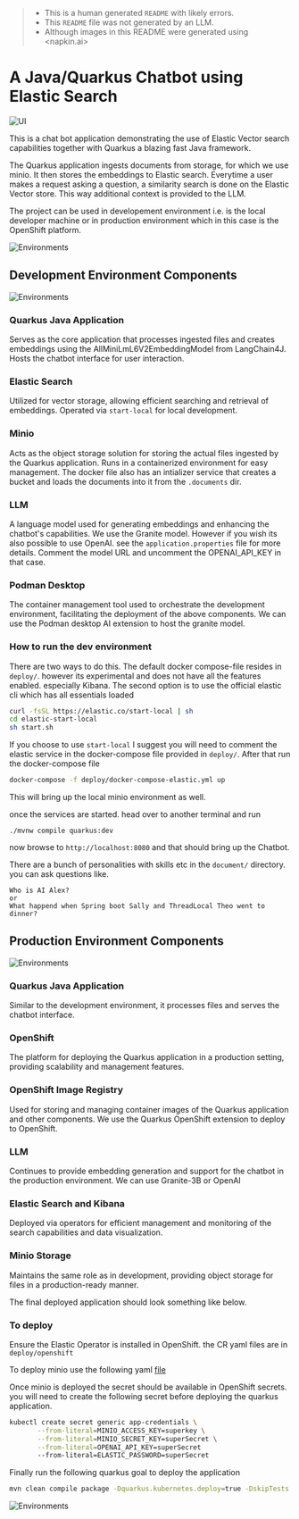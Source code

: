 
> - This is a human generated `README` with likely errors. 
> - This `README` file was not generated by an LLM. 
> - Although images in this README were generated using <napkin.ai> 

# A Java/Quarkus Chatbot using Elastic Search
![UI](./images/ui.jpeg)

This is a chat bot application demonstrating the use of Elastic Vector search capabilities together with Quarkus a blazing fast Java framework.

The Quarkus application ingests documents from storage, for which we use minio. It then stores the embeddings to Elastic search. Everytime a user makes a request asking a question, a similarity search is done on the Elastic Vector store. This way additional context is provided to the LLM. 

The project can be used in developement environment i.e. is the local developer machine or in production environment which in this case is the OpenShift platform.

![Environments](./images/env.svg)

## Development Environment Components

![Environments](./images/dev.svg)

### Quarkus Java Application
Serves as the core application that processes ingested files and creates embeddings using the AllMiniLmL6V2EmbeddingModel from LangChain4J. Hosts the chatbot interface for user interaction.

### Elastic Search
Utilized for vector storage, allowing efficient searching and retrieval of embeddings.
Operated via `start-local` for local development.


### Minio
Acts as the object storage solution for storing the actual files ingested by the Quarkus application. Runs in a containerized environment for easy management. The docker file also has an intializer service that creates a bucket and loads the documents into it from the `.documents` dir. 


### LLM
A language model used for generating embeddings and enhancing the chatbot's capabilities. We use the Granite model. However if you wish its also possible to use OpenAI. see the `application.properties` file for more details. Comment the model URL and uncomment the OPENAI_API_KEY in that case. 

### Podman Desktop
The container management tool used to orchestrate the development environment, facilitating the deployment of the above components. We can use the Podman desktop AI extension to host the granite model. 


### How to run the dev environment
There are two ways to do this. The default docker compose-file resides in `deploy/`. however its experimental and does not have all the features enabled. especially Kibana. The second option is to use the official elastic cli which has all essentials loaded 

```bash
curl -fsSL https://elastic.co/start-local | sh
cd elastic-start-local
sh start.sh
```

If you choose to use `start-local` I suggest you will need to comment the elastic service in the docker-compose file provided in `deploy/`. 
After that run the docker-compose file

```bash
docker-compose -f deploy/docker-compose-elastic.yml up
```

This will bring up the local minio environment as well. 

once the services are started. head over to another terminal and run
```shell script
./mvnw compile quarkus:dev
```

now browse to `http://localhost:8080` and that should bring up the Chatbot. 

There are a bunch of personalities with skills etc in the `document/` directory. you can ask questions like. 
```
Who is AI Alex? 
or 
What happend when Spring boot Sally and ThreadLocal Theo went to dinner?
``` 

## Production Environment Components

![Environments](./images/production.svg)


### Quarkus Java Application
Similar to the development environment, it processes files and serves the chatbot interface.


### OpenShift
The platform for deploying the Quarkus application in a production setting, providing scalability and management features.

### OpenShift Image Registry
Used for storing and managing container images of the Quarkus application and other components. We use the Quarkus OpenShift extension to deploy to OpenShift.


### LLM
Continues to provide embedding generation and support for the chatbot in the production environment. We can use Granite-3B or OpenAI


### Elastic Search and Kibana
Deployed via operators for efficient management and monitoring of the search capabilities and data visualization.

### Minio Storage
Maintains the same role as in development, providing object storage for files in a production-ready manner.

The final deployed application should look something like below.

### To deploy
Ensure the Elastic Operator is installed in OpenShift. the CR yaml files are in `deploy/openshift`

To deploy minio use the following yaml [file](https://github.com/sshaaf/basic-kserve-vllm/blob/main/setup/setup-s3.yaml)  


Once minio is deployed the secret should be available in OpenShift secrets. you will need to create the following secret before deploying the quarkus application. 
```bash
kubectl create secret generic app-credentials \
       --from-literal=MINIO_ACCESS_KEY=superkey \
       --from-literal=MINIO_SECRET_KEY=superSecret \
       --from-literal=OPENAI_API_KEY=superSecret
       --from-literal=ELASTIC_PASSWORD=superSecret
```

Finally run the following quarkus goal to deploy the application

```bash
mvn clean compile package -Dquarkus.kubernetes.deploy=true -DskipTests
```

![Environments](./images/Elastic+Redhat+Quarkus.jpeg)